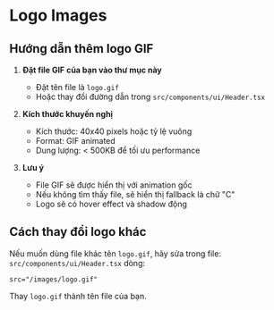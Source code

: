 # Logo Images

## Hướng dẫn thêm logo GIF

1. **Đặt file GIF của bạn vào thư mục này**
   - Đặt tên file là `logo.gif`
   - Hoặc thay đổi đường dẫn trong `src/components/ui/Header.tsx`

2. **Kích thước khuyến nghị**
   - Kích thước: 40x40 pixels hoặc tỷ lệ vuông
   - Format: GIF animated
   - Dung lượng: < 500KB để tối ưu performance

3. **Lưu ý**
   - File GIF sẽ được hiển thị với animation gốc
   - Nếu không tìm thấy file, sẽ hiển thị fallback là chữ "C"
   - Logo sẽ có hover effect và shadow động

## Cách thay đổi logo khác

Nếu muốn dùng file khác tên `logo.gif`, hãy sửa trong file:
`src/components/ui/Header.tsx` dòng:
```tsx
src="/images/logo.gif"
```

Thay `logo.gif` thành tên file của bạn.
